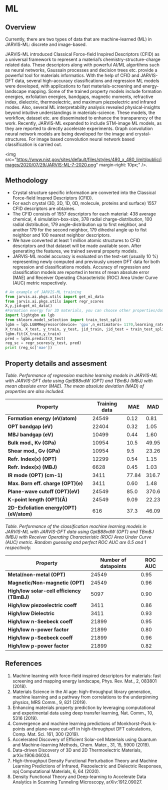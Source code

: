 # ML

## Overview
Currently, there are two types of data that are machine-learned (ML) in JARVIS-ML: discrete and image-based.

JARVIS-ML introduced Classical Force-field Inspired Descriptors (CFID) as a universal framework 
to represent a material’s chemistry-structure-charge related data. These descriptors along with 
powerful AI/ML algortihms such as neural networks, Gaussain processes and decision trees etc. provide
a powerful tool for materials informatics. With the help of CFID and 
JARVIS-DFT data, several high-accuracy classifications and regression ML models were developed, 
with applications to fast materials-screening and energy-landscape mapping. Some of the trained 
property models include formation energies, exfoliation energies, bandgaps, magnetic moments, 
refractive index, dielectric, thermoelectric, and maximum piezoelectric and infrared modes. 
Also, several ML interpretability analysis revealed physical-insights beyond intuitive 
understandings in materials-science. These models, the workflow, dataset etc. are disseminated 
to enhance the transparency of the work. Recently, JARVIS-ML expanded to include STM-image ML models, 
as they are reported to directly accelerate experiments. Graph convolution neural network models are 
being developed for the image and crystal-structures.
For image based convolution neural network based classification is carried out.

<img src="https://www.nist.gov/sites/default/files/styles/480_x_480_limit/public/images/2020/07/29/JARVIS-ML-7-2020.png"  margin-right: 10px;" />.


## Methodology
- Crystal structure specific information are converted into the Classical Force-field Inspred Descriptors (CFID). 
- For each crystal (3D, 2D, 1D, 0D, molecule, proteins and surface) 1557 CFID descriptors are obtaines.
- The CFID consists of 1557 descriptors for each material: 438 average chemical, 4 simulation-box-size, 
378 radial charge-distribution, 100 radial distribution, 179 angle-distribution up to first neighbor, and 
another 179 for the second neighbor, 179 dihedral angle up to fist neighbor and 100 nearest neighbor descriptors. 
- We have converted at least 1 million atomic structures to CFID descriptors and that 
dataset will be made available soon. After generating the features, we trained several property models. 
- JARVIS-ML model accuracy is evaluated on the test-set (usually 10 %) representing newly computed and 
previously unseen DFT data for both regression and classifications models. Accuracy of regression and 
classification models are reported in terms of mean absolute error (MAE) and Receiver Operating 
Characteristic (ROC) Area Under Curve (AUC) metric respectively. 

``` python hl_lines="3"
# An example of JARVIS-ML training
from jarvis.ai.pkgs.utils import get_ml_data
from jarvis.ai.pkgs.utils import regr_scores
X,y,jid=get_ml_data()
#Formation energy for 3D materials, you can choose other properties/dataset as well
import lightgbm as lgb
from sklearn.model_selection import train_test_split
lgbm = lgb.LGBMRegressor(device= 'gpu',n_estimators= 1170,learning_rate= 0.15375236057119931,num_leaves= 273)       
X_train, X_test, y_train, y_test, jid_train, jid_test = train_test_split(X, y, jid, random_state=1, test_size=.1)
lgbm.fit(X_train,y_train)
pred = lgbm.predict(X_test)
reg_sc = regr_scores(y_test, pred)
print (reg_sc['mae'])

```
## Property details and assesment


_Table. Performance of regression machine learning models in JARVIS-ML with JARVIS-DFT data using 
OptB88vdW (OPT) and TBmBJ (MBJ) with mean absolute error (MAE). The mean absolute deviation (MAD) 
of properties are also included._

| **Property** | **Training data** | **MAE** | **MAD** |
| --- | --- | --- | --- |
| **Formation energy (eV/atom)** | 24549 | 0.12 | 0.81 |
| **OPT bandgap (eV)** | 22404 | 0.32 | 1.05 |
| **MBJ bandgap (eV)** | 10499 | 0.44 | 1.60 |
| **Bulk mod., Kv (GPa)** | 10954 | 10.5 | 49.95 |
| **Shear mod., Gv (GPa)** | 10954 | 9.5 | 23.26 |
| **Refr. Index(x) (OPT)** | 12299 | 0.54 | 1.15 |
| **Refr. Index(x) (MBJ)** | 6628 | 0.45 | 1.03 |
| **IR mode (OPT) (cm-1)** | 3411 | 77.84 | 316.7 |
| **Max. Born eff. charge (OPT)(e)** | 3411 | 0.60 | 1.48 |
| **Plane-wave cutoff (OPT)(eV)** | 24549 | 85.0 | 370.6 |
| **K-point length (OPT)(Å)** | 24549 | 9.09 | 22.23 |
| **2D-Exfoliation energy(OPT) (eV/atom)** | 616 | 37.3 | 46.09 |

_Table. Performance of the classification machine learning models in JARVIS-ML with JARVIS-DFT data using OptB88vdW (OPT) and TBmBJ (MBJ) with Receiver Operating Characteristic (ROC) Area Under Curve (AUC) metric. Random guessing and perfect ROC AUC are 0.5 and 1 respectively._

| **Property** | **Number of datapoints** | **ROC AUC** |
| --- | --- | --- |
| **Metal/non-metal (OPT)** | 24549 | 0.95 |
| **Magnetic/Non-magnetic (OPT)** | 24549 | 0.96 |
| **High/low solar-cell efficiency (TBmBJ)** | 5097 | 0.90 |
| **High/low piezoelectric coeff** | 3411 | 0.86 |
| **High/low Dielectric** | 3411 | 0.93 |
| **High/low n-Seebeck coeff** | 21899 | 0.95 |
| **High/low n-power factor** | 21899 | 0.80 |
| **High/low p-Seebeck coeff** | 21899 | 0.96 |
| **High/low p-power factor** | 21899 | 0.82 |

## References
1. Machine learning with force-field inspired descriptors for materials: fast screening and mapping energy landscape, Phys. Rev. Mat., 2, 083801 (2018).
2. Materials Science in the AI age: high-throughput library generation, machine learning and a pathway from correlations to the underpinning physics, MRS Comm., 9, 821 (2019).
3. Enhancing materials property prediction by leveraging computational and experimental data using deep transfer learning, Nat. Comm., 10, 5316 (2019).
4. Convergence and machine learning predictions of Monkhorst-Pack k-points and plane-wave cut-off in high-throughput DFT calculations, Comp. Mat. Sci. 161, 300 (2019).
5. Accelerated Discovery of Efficient Solar-cell Materials using Quantum and Machine-learning Methods, Chem. Mater., 31, 15, 5900 (2019).
6. Data-driven Discovery of 3D and 2D Thermoelectric Materials, arXiv:1906.06024.
7. High-throughput Density Functional Perturbation Theory and Machine Learning Predictions of Infrared, Piezoelectric and Dielectric Responses, npj Computational Materials, 6, 64 (2020).
8.  Density Functional Theory and Deep-learning to Accelerate Data Analytics in Scanning Tunneling Microscopy, arXiv:1912.09027.
